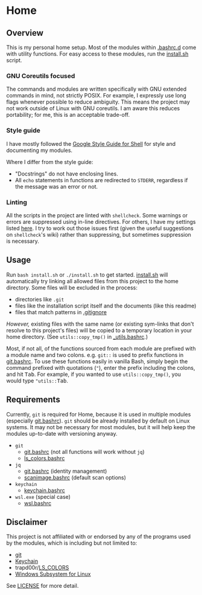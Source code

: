 # Home

## Overview

This is my personal home setup. Most of the modules within [.bashrc.d] come with utility functions. For easy access to these modules, run the [install.sh] script.

### GNU Coreutils focused

The commands and modules are written specifically with GNU extended commands in mind, not strictly POSIX. For example, I expressly use long flags whenever possible to reduce ambiguity. This means the project may not work outside of Linux with GNU coreutils. I am aware this reduces portability; for me, this is an acceptable trade-off.

### Style guide

I have mostly followed the [Google Style Guide for Shell] for style and documenting my modules.

Where I differ from the style guide:

- "Docstrings" do not have enclosing lines.
- All `echo` statements in functions are redirected to `STDERR`, regardless if the message was an error or not.

### Linting

All the scripts in the project are linted with `shellcheck`. Some warnings or errors are suppressed using in-line directives. For others, I have my settings listed [here](https://github.com/cj-wong/linter_settings/blob/master/linters/shellcheckrc). I try to work out those issues first (given the useful suggestions on `shellcheck`'s wiki) rather than suppressing, but sometimes suppression is necessary.

## Usage

Run `bash install.sh` or `./install.sh` to get started. [install.sh] will automatically try linking all allowed files from this project to the home directory. Some files will be excluded in the process:

- directories like `.git`
- files like the installation script itself and the documents (like this readme)
- files that match patterns in [.gitignore]

*However,* existing files with the same name (or existing sym-links that don't resolve to this project's files) will be copied to a temporary location in your home directory. (See `utils::copy_tmp()` in [_utils.bashrc].)

Most, if not all, of the functions sourced from each module are prefixed with a module name and two colons. e.g. `git::` is used to prefix functions in [git.bashrc]. To use these functions easily in vanilla Bash, simply begin the command prefixed with quotations (`"`), enter the prefix including the colons, and hit <kbd>Tab</kbd>. For example, if you wanted to use `utils::copy_tmp()`, you would type `"utils::`<kbd>Tab</kbd>.

## Requirements

Currently, `git` is required for Home, because it is used in multiple modules (especially [git.bashrc]). `git` should be already installed by default on Linux systems. It may not be necessary for most modules, but it will help keep the modules up-to-date with versioning anyway.

- `git`
    - [git.bashrc] \(not all functions will work without `jq`)
    - [ls_colors.bashrc]
- `jq`
    - [git.bashrc] \(identity management)
    - [scanimage.bashrc] \(default scan options)
- `keychain`
    - [keychain.bashrc]
- `wsl.exe` (special case)
    - [wsl.bashrc]

## Disclaimer

This project is not affiliated with or endorsed by any of the programs used by the modules, which is including but not limited to:

- [git]
- [Keychain]
- trapd00r/[LS_COLORS]
- [Windows Subsystem for Linux]

See [LICENSE](LICENSE) for more detail.

[git]: https://git-scm.com/
[Google Style Guide for Shell]: https://google.github.io/styleguide/shellguide.html
[Keychain]: https://www.funtoo.org/Keychain
[LS_COLORS]: https://github.com/trapd00r/LS_COLORS
[Windows Subsystem for Linux]: https://docs.microsoft.com/en-us/windows/wsl/
[.bashrc.d]: .bashrc.d
[.gitignore]: .gitignore
[install.sh]: install.sh
[_utils.bashrc]: .bashrc.d/_utils.bashrc
[git.bashrc]: .bashrc.d/git.bashrc
[keychain.bashrc]: .bashrc.d/keychain.bashrc
[ls_colors.bashrc]: .bashrc.d/ls_colors.bashrc
[scanimage.bashrc]: .bashrc.d/scanimage.bashrc
[wsl.bashrc]: .bashrc.d/wsl.bashrc
